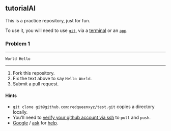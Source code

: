 ## tutorialAI

This is a practice repository, just for fun.  

To use it, you will need to use [`git`](https://up1.github.io/git-guide/index.html),  via a [terminal](https://www.iterm2.com/) or an [`app`](https://desktop.github.com/). 

### Problem 1

___
`World Hello`
___

1) Fork this repository. 
2) Fix the text above to say `Hello World`.
3) Submit a pull request. 

#### Hints
*  `git clone git@github.com:redqueenxyz/test.git` copies a directory locally.  
* You'll need to [verify your github account via ssh](https://help.github.com/articles/adding-a-new-ssh-key-to-your-github-account/) to `pull` and `push`.
* [Google](https://yangsu.github.io/pull-request-tutorial/) / [ask](https://stackoverflow.com/questions/14680711/how-to-do-a-github-pull-request) for [help](mailto:vm@redqueen.xyz). 